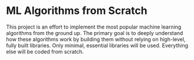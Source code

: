 # ML Algorithms from Scratch

This project is an effort to implement the most popular machine learning algorithms from the ground up. The primary goal is to deeply understand how these algorithms work by building them without relying on high-level, fully built libraries. Only minimal, essential libraries will be used. Everything else will be coded from scratch.

